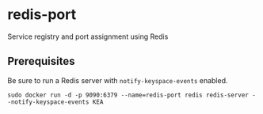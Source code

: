 redis-port
==========

Service registry and port assignment using Redis

Prerequisites
-------------
Be sure to run a Redis server with `notify-keyspace-events` enabled.

	sudo docker run -d -p 9090:6379 --name=redis-port redis redis-server --notify-keyspace-events KEA
